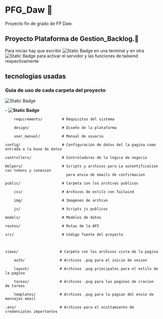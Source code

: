 # PFG_Daw 🚀
 Proyecto fin de grado de FP Daw. 

## Proyecto Plataforma de Gestion_Backlog.📂 

 Para iniciar hay que escribir ![Static Badge](https://img.shields.io/badge/npm%20run%20server--gray?style=for-the-badge)
 en una terminal y en otra ![Static Badge](https://img.shields.io/badge/npm%20run%20dev--gray?style=for-the-badge)
 para activar el servidor y las funciones de tailwind respectivamente

 ## tecnologias usadas


### Guia de uso de cada carpeta del proyecto

![Static Badge](https://img.shields.io/badge/Documentaci%C3%B3n%20del%20proyecto-yellow?style=for-the-badge&logoColor=black&label=Docs)

**- ![Static Badge](https://img.shields.io/badge/Requisitos%20del%20sistema-yellow?style=for-the-badge&logoColor=black&label=requirements&color=FDEE00)**



        requirements/         # Requisitos del sistema

        design/               # Diseño de la plataforma

        user_manual/          # Manual de usuario

    config/                   # Configuración de datos del la pagina como entrada a la base de datos

    controllers/              # Controladores de la lógica de negocio

    Helpers/                  # Scripts y archivos para La autentificacion con tokens y conexion 
                                para envio de emails de confirmacion

    public/                   # Carpeta con los archivos publicos

        css/                  # Archivos de estilo con Tailwind

        img/                  # Imagenes de archivo

        js/                   # Scripts js publicos

    models/                   # Modelos de datos

    routes/                   # Rutas de la API

    src/                      # Código fuente del proyecto



    views/                   # Carpeta con los archivos vista de la pagina

        auth/                # Archivos .pug para el inicio de sesion

        layout/              # Archivos .pug principales para el estilo de la pagina

        tareas/              # Archivos .pug para las paginas de cracion de tareas

        templates/           # Archivos .pug para la pagian del envio de mensajes email

    .env/                    # Archivos para el ocultamiento de credenciales importantes

